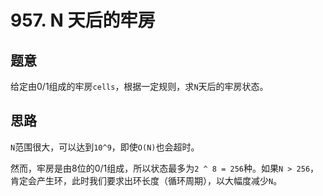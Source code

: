 # 957. N 天后的牢房

## 题意

给定由0/1组成的牢房`cells`，根据一定规则，求`N`天后的牢房状态。

## 思路

`N`范围很大，可以达到`10^9`，即使`O(N)`也会超时。

然而，牢房是由8位的0/1组成，所以状态最多为`2 ^ 8 = 256`种。如果`N > 256`，肯定会产生环，此时我们要求出环长度（循环周期），以大幅度减少`N`。
